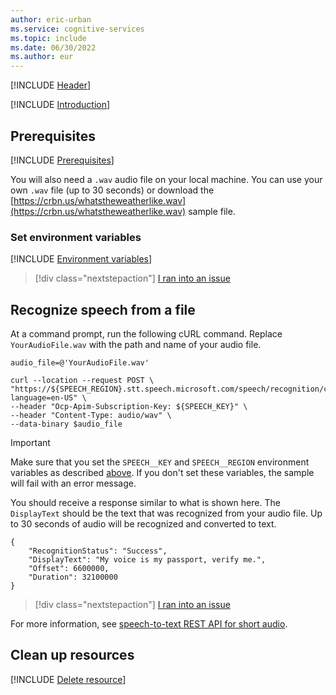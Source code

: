 ```yaml
---
author: eric-urban
ms.service: cognitive-services
ms.topic: include
ms.date: 06/30/2022
ms.author: eur
---
```


[!INCLUDE [Header](../../common/rest.md)]

[!INCLUDE [Introduction](intro.md)]

## Prerequisites

[!INCLUDE [Prerequisites](../../common/azure-prerequisites.md)]

You will also need a `.wav` audio file on your local machine. You can use your own `.wav` file (up to 30 seconds) or download the [https://crbn.us/whatstheweatherlike.wav](https://crbn.us/whatstheweatherlike.wav) sample file.

### Set environment variables

[!INCLUDE [Environment variables](../../common/environment-variables.md)]

> [!div class="nextstepaction"]
> <a href="https://microsoft.qualtrics.com/jfe/form/SV_0Cl5zkG3CnDjq6O?PLanguage=REST&Pillar=Speech&Product=speech-to-text&Page=quickstart&Section=Prerequisites" target="_target">I ran into an issue</a>

## Recognize speech from a file

At a command prompt, run the following cURL command. Replace `YourAudioFile.wav` with the path and name of your audio file.  

```console
audio_file=@'YourAudioFile.wav'

curl --location --request POST \
"https://${SPEECH_REGION}.stt.speech.microsoft.com/speech/recognition/conversation/cognitiveservices/v1?language=en-US" \
--header "Ocp-Apim-Subscription-Key: ${SPEECH_KEY}" \
--header "Content-Type: audio/wav" \
--data-binary $audio_file
```

> [!IMPORTANT]
> Make sure that you set the `SPEECH__KEY` and `SPEECH__REGION` environment variables as described [above](#set-environment-variables). If you don't set these variables, the sample will fail with an error message.

You should receive a response similar to what is shown here. The `DisplayText` should be the text that was recognized from your audio file. Up to 30 seconds of audio will be recognized and converted to text.

```console
{
    "RecognitionStatus": "Success",
    "DisplayText": "My voice is my passport, verify me.",
    "Offset": 6600000,
    "Duration": 32100000
}
```

> [!div class="nextstepaction"]
> <a href="https://microsoft.qualtrics.com/jfe/form/SV_0Cl5zkG3CnDjq6O?PLanguage=REST&Pillar=Speech&Product=speech-to-text&Page=quickstart&Section=Recognize-speech-from-a-file" target="_target">I ran into an issue</a>

For more information, see [speech-to-text REST API for short audio](../../../rest-speech-to-text-short.md).

## Clean up resources

[!INCLUDE [Delete resource](../../common/delete-resource.md)]
